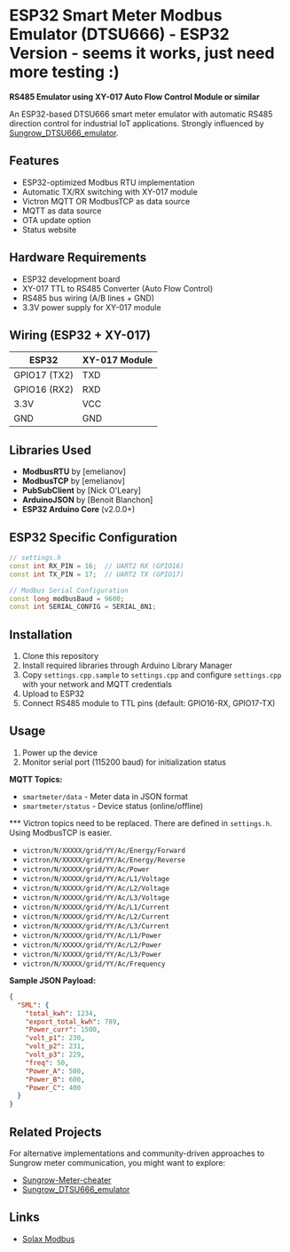 # ESP32 Smart Meter Modbus Emulator (DTSU666) - ESP32 Version - seems it works, just need more testing :)

**RS485 Emulator using XY-017 Auto Flow Control Module or similar**

An ESP32-based DTSU666 smart meter emulator with automatic RS485 direction control for industrial IoT applications.
Strongly influenced by [Sungrow_DTSU666_emulator](https://github.com/Egyras/Sungrow_DTSU666_emulator).

## Features
- ESP32-optimized Modbus RTU implementation
- Automatic TX/RX switching with XY-017 module
- Victron MQTT OR ModbusTCP as data source
- MQTT as data source
- OTA update option
- Status website


## Hardware Requirements
- ESP32 development board
- XY-017 TTL to RS485 Converter (Auto Flow Control)
- RS485 bus wiring (A/B lines + GND)
- 3.3V power supply for XY-017 module

## Wiring (ESP32 + XY-017)
| ESP32         | XY-017 Module |
|---------------|---------------|
| GPIO17 (TX2)  | TXD            |
| GPIO16 (RX2)  | RXD            |
| 3.3V          | VCC           |
| GND           | GND           |


## Libraries Used
- **ModbusRTU** by [emelianov]
- **ModbusTCP** by [emelianov]
- **PubSubClient** by [Nick O'Leary]
- **ArduinoJSON** by [Benoit Blanchon]
- **ESP32 Arduino Core** (v2.0.0+)

## ESP32 Specific Configuration
```cpp
// settings.h
const int RX_PIN = 16;  // UART2 RX (GPIO16)
const int TX_PIN = 17;  // UART2 TX (GPIO17)

// Modbus Serial Configuration
const long modbusBaud = 9600;
const int SERIAL_CONFIG = SERIAL_8N1;
```
## Installation
1. Clone this repository
2. Install required libraries through Arduino Library Manager
3. Copy `settings.cpp.sample` to `settings.cpp` and configure `settings.cpp` with your network and MQTT credentials
4. Upload to ESP32
5. Connect RS485 module to TTL pins (default: GPIO16-RX, GPIO17-TX)

## Usage
1. Power up the device
2. Monitor serial port (115200 baud) for initialization status

**MQTT Topics:**
- `smartmeter/data` - Meter data in JSON format
- `smartmeter/status` - Device status (online/offline)

*** Victron topics need to be replaced. There are defined in `settings.h`. Using ModbusTCP is easier.
- `victron/N/XXXXX/grid/YY/Ac/Energy/Forward`
- `victron/N/XXXXX/grid/YY/Ac/Energy/Reverse`
- `victron/N/XXXXX/grid/YY/Ac/Power`
- `victron/N/XXXXX/grid/YY/Ac/L1/Voltage`
- `victron/N/XXXXX/grid/YY/Ac/L2/Voltage`
- `victron/N/XXXXX/grid/YY/Ac/L3/Voltage`
- `victron/N/XXXXX/grid/YY/Ac/L1/Current`
- `victron/N/XXXXX/grid/YY/Ac/L2/Current`
- `victron/N/XXXXX/grid/YY/Ac/L3/Current`
- `victron/N/XXXXX/grid/YY/Ac/L1/Power`
- `victron/N/XXXXX/grid/YY/Ac/L2/Power`
- `victron/N/XXXXX/grid/YY/Ac/L3/Power`
- `victron/N/XXXXX/grid/YY/Ac/Frequency`

**Sample JSON Payload:**
```json
{
  "SML": {
    "total_kwh": 1234,
    "export_total_kwh": 789,
    "Power_curr": 1500,
    "volt_p1": 230,
    "volt_p2": 231,
    "volt_p3": 229,
    "freq": 50,
    "Power_A": 500,
    "Power_B": 600,
    "Power_C": 400
  }
}
```
## Related Projects

For alternative implementations and community-driven approaches to Sungrow meter communication, you might want to explore:
- [Sungrow-Meter-cheater](https://github.com/Linux-RISC/Sungrow-Meter-cheater)
- [Sungrow_DTSU666_emulator](https://github.com/Egyras/Sungrow_DTSU666_emulator)

## Links
- [Solax Modbus](https://ar.solaxpower.com/uploads/file/dtsu666-user-manual-en.pdf)